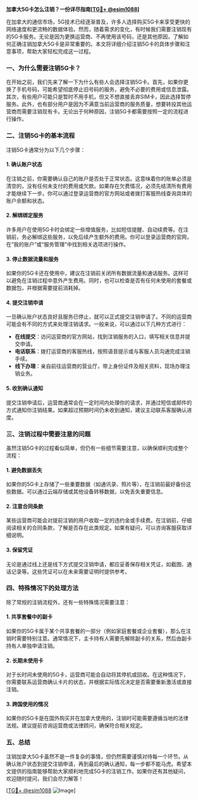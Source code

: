 **加拿大5G卡怎么注销？一份详尽指南[[TG💪+ @esim1088](https://t.me/s/esim1088)]**

在加拿大的通信市场，5G技术已经逐渐普及，许多人选择购买5G卡来享受更快的网络速度和更流畅的数据体验。然而，随着需求的变化，有时候我们需要注销现有的5G卡服务。无论是因为更换运营商、不再使用该号码，还是其他原因，了解如何正确注销加拿大5G卡是非常重要的。本文将详细介绍注销5G卡的具体步骤和注意事项，帮助大家轻松完成这一过程。

### 一、为什么需要注销5G卡？

在开始之前，我们先来了解一下为什么有些人会选择注销5G卡。首先，如果你更换了手机号码，可能希望彻底停止旧号码的服务，避免不必要的费用或信息泄露。其次，有些用户可能只是暂时不用手机，但又不想直接丢弃SIM卡，因此选择暂停服务。此外，也有部分用户是因为不满意当前运营商的服务质量，想要转投其他运营商而需要注销现有卡。无论出于何种原因，注销5G卡都需要按照一定的流程进行操作。

### 二、注销5G卡的基本流程

注销5G卡通常分为以下几个步骤：

#### 1. 确认账户状态
在注销之前，你需要确认自己的账户是否处于正常状态。这意味着你的账单必须是清空的，没有任何未支付的费用或欠款。如果存在欠费情况，必须先结清所有费用才能继续下一步。你可以通过登录运营商的官方网站或者拨打客服热线查询具体的账户余额和状态。

#### 2. 解绑绑定服务
许多用户在使用5G卡时会绑定一些增值服务，比如短信提醒、自动续费等。在注销前，务必解绑这些服务，以免后续产生额外的费用。你可以登录运营商的官网，在“我的账户”或“服务管理”中找到相关选项进行操作。

#### 3. 停止数据流量和服务
如果你的5G卡还在使用中，建议在注销前关闭所有数据流量和通话服务。这样可以避免在注销过程中意外产生费用。同时，也可以检查是否有任何未使用的套餐或数据包，并根据需要提前消耗掉。

#### 4. 提交注销申请
一旦确认账户状态良好且服务已停止，就可以正式提交注销申请了。不同的运营商可能会有不同的方式来处理注销请求。一般来说，可以通过以下几种方式进行：

- **在线提交**：访问运营商的官方网站，找到注销服务的入口，填写相关信息并提交申请。
- **电话联系**：拨打运营商的客服热线，按照语音提示或与客服人员沟通完成注销手续。
- **线下办理**：亲自前往运营商的营业厅，带上身份证件及相关资料，现场办理注销业务。

#### 5. 收到确认通知
提交注销申请后，运营商通常会在一定时间内处理你的请求，并通过短信或邮件的方式通知你注销结果。如果超过预期时间仍未收到通知，建议主动联系客服确认进度。

### 三、注销过程中需要注意的问题

虽然注销5G卡的过程看似简单，但仍有一些细节需要注意，以确保顺利完成整个流程：

#### 1. 避免数据丢失
如果你的5G卡上存储了一些重要数据（如通讯录、照片等），在注销前最好备份这些数据。可以通过云端存储或其他设备转移数据，以免丢失重要信息。

#### 2. 注意合同条款
某些运营商可能会对提前注销的用户收取一定的违约金或手续费。在注销前，仔细阅读相关的合同条款，了解是否存在此类规定。如果有疑问，可以咨询客服获取详细说明。

#### 3. 保留凭证
无论是通过线上还是线下方式提交注销申请，都应妥善保存相关凭证，如截图、通话记录等。这些凭证可以在未来需要证明时提供参考。

### 四、特殊情况下的处理方法

除了常规的注销流程外，还有一些特殊情况需要注意：

#### 1. 共享套餐中的副卡
如果你的5G卡属于某个共享套餐的一部分（例如家庭套餐或企业套餐），那么在注销时需要特别注意。通常情况下，主卡持有人需要先解除副卡的关系，然后由副卡持有人单独申请注销。

#### 2. 长期未使用卡
对于长时间未使用的5G卡，运营商可能会自动将其停机或回收。在这种情况下，你需要联系运营商确认卡片的状态，并根据实际情况决定是否需要重新激活或直接注销。

#### 3. 跨国使用的情况
如果你的5G卡是在国外购买并在加拿大使用的，注销时可能需要遵循当地的法律法规。建议提前咨询运营商或法律顾问，确保符合相关规定。

### 五、总结

注销加拿大5G卡虽然不是一件复杂的事情，但仍然需要谨慎对待每一个环节。从确认账户状态到提交注销申请，再到最后的确认通知，每一步都不能马虎。希望本文提供的指南能够帮助大家顺利地完成5G卡的注销工作。如果你还有其他疑问，欢迎随时提问，我们会尽力解答！

[[TG💪+ @esim1088](https://t.me/s/esim1088) ![Image](https://i.postimg.cc/4NQfJmqS/Snipaste-2025-05-13-00-14-12.png)]